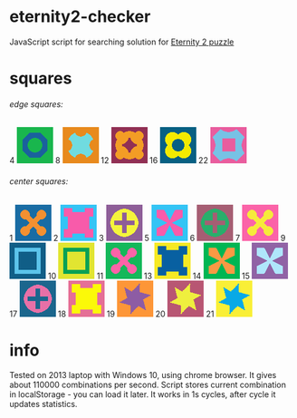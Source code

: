 # eternity2-checker

JavaScript script for searching solution for [Eternity 2 puzzle](https://en.wikipedia.org/wiki/Eternity_II_puzzle)

# squares

###### edge squares:

4 ![Square](/squares/4.png)
8 ![Square](/squares/8.png)
12 ![Square](/squares/12.png)
16 ![Square](/squares/16.png)
22 ![Square](/squares/22.png)

###### center squares:

1 ![Square](/squares/1.png)
2 ![Square](/squares/2.png)
3 ![Square](/squares/3.png)
5 ![Square](/squares/5.png)
6 ![Square](/squares/6.png)
7 ![Square](/squares/7.png)
9 ![Square](/squares/9.png)
10 ![Square](/squares/10.png)
11 ![Square](/squares/11.png)
13 ![Square](/squares/13.png)
14 ![Square](/squares/14.png)
15 ![Square](/squares/15.png)
17 ![Square](/squares/17.png)
18 ![Square](/squares/18.png)
19 ![Square](/squares/19.png)
20 ![Square](/squares/20.png)
21 ![Square](/squares/21.png)

# info

Tested on 2013 laptop with Windows 10, using chrome browser. It gives about 110000 combinations per second.
Script stores current combination in localStorage - you can load it later.
It works in 1s cycles, after cycle it updates statistics.

